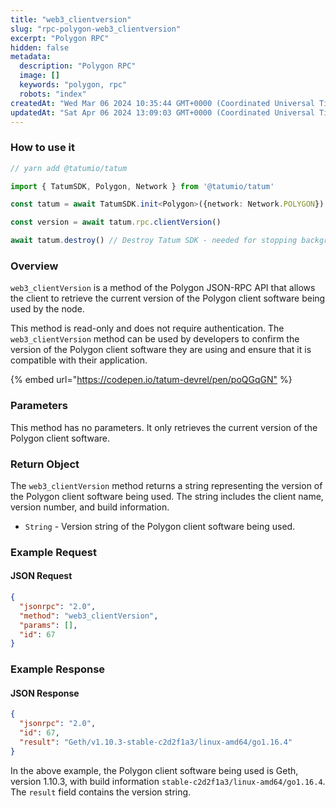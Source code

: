 ```yaml
---
title: "web3_clientversion"
slug: "rpc-polygon-web3_clientversion"
excerpt: "Polygon RPC"
hidden: false
metadata: 
  description: "Polygon RPC"
  image: []
  keywords: "polygon, rpc"
  robots: "index"
createdAt: "Wed Mar 06 2024 10:35:44 GMT+0000 (Coordinated Universal Time)"
updatedAt: "Sat Apr 06 2024 13:09:03 GMT+0000 (Coordinated Universal Time)"
---
```




### How to use it



```typescript
// yarn add @tatumio/tatum

import { TatumSDK, Polygon, Network } from '@tatumio/tatum'

const tatum = await TatumSDK.init<Polygon>({network: Network.POLYGON})

const version = await tatum.rpc.clientVersion()

await tatum.destroy() // Destroy Tatum SDK - needed for stopping background jobs
```



### Overview

`web3_clientVersion` is a method of the Polygon JSON-RPC API that allows the client to retrieve the current version of the Polygon client software being used by the node.

This method is read-only and does not require authentication. The `web3_clientVersion` method can be used by developers to confirm the version of the Polygon client software they are using and ensure that it is compatible with their application.

{% embed url="<https://codepen.io/tatum-devrel/pen/poQGqGN"> %}

### Parameters

This method has no parameters. It only retrieves the current version of the Polygon client software.

### Return Object

The `web3_clientVersion` method returns a string representing the version of the Polygon client software being used. The string includes the client name, version number, and build information.

- `String` - Version string of the Polygon client software being used.

### Example Request

#### JSON Request

```json
{
  "jsonrpc": "2.0",
  "method": "web3_clientVersion",
  "params": [],
  "id": 67
}
```

### Example Response

#### JSON Response

```json
{
  "jsonrpc": "2.0",
  "id": 67,
  "result": "Geth/v1.10.3-stable-c2d2f1a3/linux-amd64/go1.16.4"
}
```

In the above example, the Polygon client software being used is Geth, version 1.10.3, with build information `stable-c2d2f1a3/linux-amd64/go1.16.4`. The `result` field contains the version string.
